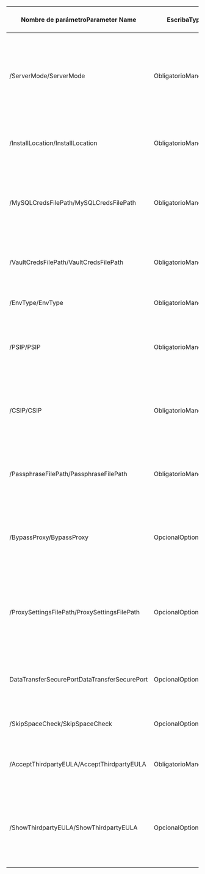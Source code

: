 |<span data-ttu-id="86dd2-101">Nombre de parámetro</span><span class="sxs-lookup"><span data-stu-id="86dd2-101">Parameter Name</span></span>| <span data-ttu-id="86dd2-102">Escriba</span><span class="sxs-lookup"><span data-stu-id="86dd2-102">Type</span></span> | <span data-ttu-id="86dd2-103">Descripción</span><span class="sxs-lookup"><span data-stu-id="86dd2-103">Description</span></span>| <span data-ttu-id="86dd2-104">Valores posibles</span><span class="sxs-lookup"><span data-stu-id="86dd2-104">Possible Values</span></span>|
|-|-|-|-|
| <span data-ttu-id="86dd2-105">/ServerMode</span><span class="sxs-lookup"><span data-stu-id="86dd2-105">/ServerMode</span></span>|<span data-ttu-id="86dd2-106">Obligatorio</span><span class="sxs-lookup"><span data-stu-id="86dd2-106">Mandatory</span></span>|<span data-ttu-id="86dd2-107">Especifica si se deben instalar los servidores de configuración y proceso de Hola o sólo servidor de procesos de Hola</span><span class="sxs-lookup"><span data-stu-id="86dd2-107">Specifies whether both hello configuration and process servers should be installed, or hello process server only</span></span>|<span data-ttu-id="86dd2-108">CS</span><span class="sxs-lookup"><span data-stu-id="86dd2-108">CS</span></span><br><span data-ttu-id="86dd2-109">PS</span><span class="sxs-lookup"><span data-stu-id="86dd2-109">PS</span></span>|
|<span data-ttu-id="86dd2-110">/InstallLocation</span><span class="sxs-lookup"><span data-stu-id="86dd2-110">/InstallLocation</span></span>|<span data-ttu-id="86dd2-111">Obligatorio</span><span class="sxs-lookup"><span data-stu-id="86dd2-111">Mandatory</span></span>|<span data-ttu-id="86dd2-112">carpeta de Hello en qué Hola se instalan componentes</span><span class="sxs-lookup"><span data-stu-id="86dd2-112">hello folder in which hello components are installed</span></span>| <span data-ttu-id="86dd2-113">Cualquier carpeta de equipo de Hola</span><span class="sxs-lookup"><span data-stu-id="86dd2-113">Any folder on hello computer</span></span>|
|<span data-ttu-id="86dd2-114">/MySQLCredsFilePath</span><span class="sxs-lookup"><span data-stu-id="86dd2-114">/MySQLCredsFilePath</span></span>|<span data-ttu-id="86dd2-115">Obligatorio</span><span class="sxs-lookup"><span data-stu-id="86dd2-115">Mandatory</span></span>|<span data-ttu-id="86dd2-116">ruta de acceso de archivo de Hello en qué Hola MySQL se almacenan las credenciales del servidor</span><span class="sxs-lookup"><span data-stu-id="86dd2-116">hello file path in which hello MySQL server credentials are stored</span></span>|<span data-ttu-id="86dd2-117">archivo Hello debe tener formato de hello especificado más abajo</span><span class="sxs-lookup"><span data-stu-id="86dd2-117">hello file should be hello format specified below</span></span>|
|<span data-ttu-id="86dd2-118">/VaultCredsFilePath</span><span class="sxs-lookup"><span data-stu-id="86dd2-118">/VaultCredsFilePath</span></span>|<span data-ttu-id="86dd2-119">Obligatorio</span><span class="sxs-lookup"><span data-stu-id="86dd2-119">Mandatory</span></span>|<span data-ttu-id="86dd2-120">ruta de acceso de Hello del archivo de credenciales de almacén de hello</span><span class="sxs-lookup"><span data-stu-id="86dd2-120">hello path of hello vault credentials file</span></span>|<span data-ttu-id="86dd2-121">Ruta de acceso de archivo válido</span><span class="sxs-lookup"><span data-stu-id="86dd2-121">Valid file path</span></span>|
|<span data-ttu-id="86dd2-122">/EnvType</span><span class="sxs-lookup"><span data-stu-id="86dd2-122">/EnvType</span></span>|<span data-ttu-id="86dd2-123">Obligatorio</span><span class="sxs-lookup"><span data-stu-id="86dd2-123">Mandatory</span></span>|<span data-ttu-id="86dd2-124">Tipo de entorno que desea tooprotect</span><span class="sxs-lookup"><span data-stu-id="86dd2-124">Type of envrionment that you want tooprotect</span></span> |<span data-ttu-id="86dd2-125">VMware</span><span class="sxs-lookup"><span data-stu-id="86dd2-125">VMware</span></span><br><span data-ttu-id="86dd2-126">NonVMware</span><span class="sxs-lookup"><span data-stu-id="86dd2-126">NonVMware</span></span>|
|<span data-ttu-id="86dd2-127">/PSIP</span><span class="sxs-lookup"><span data-stu-id="86dd2-127">/PSIP</span></span>|<span data-ttu-id="86dd2-128">Obligatorio</span><span class="sxs-lookup"><span data-stu-id="86dd2-128">Mandatory</span></span>|<span data-ttu-id="86dd2-129">Dirección IP de hello NIC toobe utilizado para la transferencia de datos de replicación</span><span class="sxs-lookup"><span data-stu-id="86dd2-129">IP address of hello NIC toobe used for replication data transfer</span></span>| <span data-ttu-id="86dd2-130">Cualquier dirección IP válida</span><span class="sxs-lookup"><span data-stu-id="86dd2-130">Any valid IP Address</span></span>|
|<span data-ttu-id="86dd2-131">/CSIP</span><span class="sxs-lookup"><span data-stu-id="86dd2-131">/CSIP</span></span>|<span data-ttu-id="86dd2-132">Obligatorio</span><span class="sxs-lookup"><span data-stu-id="86dd2-132">Mandatory</span></span>|<span data-ttu-id="86dd2-133">dirección IP de Hola de NIC de hello en qué Hola está escuchando el servidor de configuración en</span><span class="sxs-lookup"><span data-stu-id="86dd2-133">hello IP address of hello NIC on which hello configuration server is listening on</span></span>| <span data-ttu-id="86dd2-134">Cualquier dirección IP válida</span><span class="sxs-lookup"><span data-stu-id="86dd2-134">Any valid IP Address</span></span>|
|<span data-ttu-id="86dd2-135">/PassphraseFilePath</span><span class="sxs-lookup"><span data-stu-id="86dd2-135">/PassphraseFilePath</span></span>|<span data-ttu-id="86dd2-136">Obligatorio</span><span class="sxs-lookup"><span data-stu-id="86dd2-136">Mandatory</span></span>|<span data-ttu-id="86dd2-137">Hola toolocation de ruta de acceso completa del archivo de frase de contraseña de hello</span><span class="sxs-lookup"><span data-stu-id="86dd2-137">hello full path toolocation of hello passphrase file</span></span>|<span data-ttu-id="86dd2-138">Ruta de acceso de archivo válido</span><span class="sxs-lookup"><span data-stu-id="86dd2-138">Valid file path</span></span>|
|<span data-ttu-id="86dd2-139">/BypassProxy</span><span class="sxs-lookup"><span data-stu-id="86dd2-139">/BypassProxy</span></span>|<span data-ttu-id="86dd2-140">Opcional</span><span class="sxs-lookup"><span data-stu-id="86dd2-140">Optional</span></span>|<span data-ttu-id="86dd2-141">Especifica que el servidor configuración Hola conecta tooAzure sin un servidor proxy</span><span class="sxs-lookup"><span data-stu-id="86dd2-141">Specifies that hello configuration server connects tooAzure without a proxy</span></span>|<span data-ttu-id="86dd2-142">toodo obtener este valor desde Venu</span><span class="sxs-lookup"><span data-stu-id="86dd2-142">toodo get this value from Venu</span></span>|
|<span data-ttu-id="86dd2-143">/ProxySettingsFilePath</span><span class="sxs-lookup"><span data-stu-id="86dd2-143">/ProxySettingsFilePath</span></span>|<span data-ttu-id="86dd2-144">Opcional</span><span class="sxs-lookup"><span data-stu-id="86dd2-144">Optional</span></span>|<span data-ttu-id="86dd2-145">Configuración de proxy (proxy predeterminado de hello requiere autenticación, o un proxy personalizado)</span><span class="sxs-lookup"><span data-stu-id="86dd2-145">Proxy settings (hello default proxy requires authentication, or a custom proxy)</span></span>|<span data-ttu-id="86dd2-146">archivo Hello debe estar en formato de hello especificado más abajo</span><span class="sxs-lookup"><span data-stu-id="86dd2-146">hello file should be in hello format specified below</span></span>|
|<span data-ttu-id="86dd2-147">DataTransferSecurePort</span><span class="sxs-lookup"><span data-stu-id="86dd2-147">DataTransferSecurePort</span></span>|<span data-ttu-id="86dd2-148">Opcional</span><span class="sxs-lookup"><span data-stu-id="86dd2-148">Optional</span></span>|<span data-ttu-id="86dd2-149">Número de puerto en hello PSIP toobe utilizado para los datos de replicación</span><span class="sxs-lookup"><span data-stu-id="86dd2-149">Port number on hello PSIP toobe used for replication data</span></span>| <span data-ttu-id="86dd2-150">Número de puerto válido (el valor predeterminado es 9433)</span><span class="sxs-lookup"><span data-stu-id="86dd2-150">Valid Port Number (default value is 9433)</span></span>|
|<span data-ttu-id="86dd2-151">/SkipSpaceCheck</span><span class="sxs-lookup"><span data-stu-id="86dd2-151">/SkipSpaceCheck</span></span>|<span data-ttu-id="86dd2-152">Opcional</span><span class="sxs-lookup"><span data-stu-id="86dd2-152">Optional</span></span>|<span data-ttu-id="86dd2-153">Omitir comprobación de espacio para disco de caché</span><span class="sxs-lookup"><span data-stu-id="86dd2-153">Skip space check for cache disk</span></span>| |
|<span data-ttu-id="86dd2-154">/AcceptThirdpartyEULA</span><span class="sxs-lookup"><span data-stu-id="86dd2-154">/AcceptThirdpartyEULA</span></span>|<span data-ttu-id="86dd2-155">Obligatorio</span><span class="sxs-lookup"><span data-stu-id="86dd2-155">Mandatory</span></span>|<span data-ttu-id="86dd2-156">La marca implica la aceptación de los términos de licencia de terceros</span><span class="sxs-lookup"><span data-stu-id="86dd2-156">Flag implies acceptance of third-party EULA</span></span>| |
|<span data-ttu-id="86dd2-157">/ShowThirdpartyEULA</span><span class="sxs-lookup"><span data-stu-id="86dd2-157">/ShowThirdpartyEULA</span></span>|<span data-ttu-id="86dd2-158">Opcional</span><span class="sxs-lookup"><span data-stu-id="86dd2-158">Optional</span></span>|<span data-ttu-id="86dd2-159">Muestra los términos de licencia de terceros.</span><span class="sxs-lookup"><span data-stu-id="86dd2-159">Displays third-party EULA.</span></span> <span data-ttu-id="86dd2-160">Si se proporciona como entrada, se omiten todos los demás parámetros</span><span class="sxs-lookup"><span data-stu-id="86dd2-160">If provided as input all other parameters are ignored</span></span>| |
